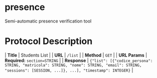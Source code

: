 # presence
Semi-automatic presence verification tool

# Protocol Description

| **Title**      | Students List                         |
| **URL**        | `/list`                               |
| **Method**     | `GET`                                 |
| **URL Params** | **Required:** `section=STRING`        |
| **Response**   | `{"list": [{"codice_persona": STRING,
                               "matricola": STRING,
                               "nome": STRING,
                               "email": STRING,
                               "sessions": [SESSION, ...]}, ...],
                     "timestamp": INTEGER}`              |

